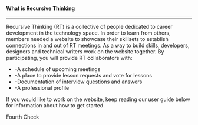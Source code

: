 <h4 class="colorGray42 fw500 ttup">What is Recursive Thinking</h4>
<hr>
<p>
    Recursive Thinking (RT) is a collective of people dedicated to career development in the technology space. In order to learn from others, members needed a website to showcase their skillsets to establish connections in and out of RT meetings. As a way to build skills, developers, designers and technical writers work on the website together. By participating, you will provide RT collaborators with:
</p>
<ul>
    <li>-A schedule of upcoming meetings</li>
    <li>-A place to provide lesson requests and vote for lessons</li>
    <li>-Documentation of interview questions and answers</li>
    <li>-A professional profile</li>
</ul>
<p>
    If you would like to work on the website, keep reading our user guide below for information about how to get started.
</p>
<p>
    Fourth Check
</p>